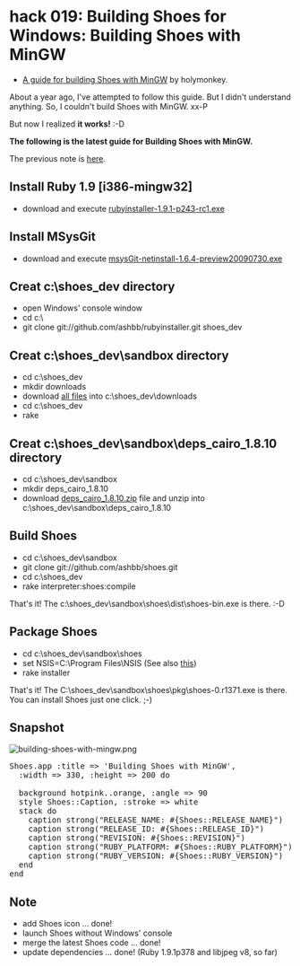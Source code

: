 hack 019: Building Shoes for Windows: Building Shoes with MinGW
===============================================================

- [A guide for building Shoes with MinGW](http://www.holymonkey.com/building-shoes-in-windows) by holymonkey.

About a year ago, I've attempted to follow this guide. But I didn't understand anything. So, I couldn't build Shoes with MinGW. xx-P

But now I realized **it works!** :-D

**The following is the latest guide for Building Shoes with MinGW.**

The previous note is [here](http://github.com/ashbb/shoes_hack_note/tree/master/md/hack019_old.md).


Install Ruby 1.9 [i386-mingw32]
-------------------------------

- download and execute [rubyinstaller-1.9.1-p243-rc1.exe](http://rubyforge.org/frs/download.php/66872/rubyinstaller-1.9.1-p243-rc1.exe)


Install MSysGit
---------------

- download and execute [msysGit-netinstall-1.6.4-preview20090730.exe](http://msysgit.googlecode.com/files/msysGit-netinstall-1.6.4-preview20090730.exe)


Creat c:\shoes_dev directory
----------------------------

- open Windows' console window
- cd c:\
- git clone git://github.com/ashbb/rubyinstaller.git shoes_dev


Creat c:\shoes_dev\sandbox directory
------------------------------------

- cd c:\shoes_dev
- mkdir downloads
- download [all files](http://www.rin-shun.com/shoes/MinGW/downloads/) into c:\shoes_dev\downloads
- cd c:\shoes_dev
- rake

Creat c:\shoes_dev\sandbox\deps_cairo_1.8.10 directory
------------------------------------------------------

- cd c:\shoes_dev\sandbox
- mkdir deps_cairo_1.8.10
- download [deps_cairo_1.8.10.zip](http://www.rin-shun.com/shoes/MinGW/downloads/) file and unzip into c:\shoes_dev\sandbox\deps_cairo_1.8.10


Build Shoes
-----------

- cd c:\shoes_dev\sandbox
- git clone git://github.com/ashbb/shoes.git
- cd c:\shoes_dev
- rake interpreter:shoes:compile

That's it! The c:\shoes_dev\sandbox\shoes\dist\shoes-bin.exe is there. :-D


Package Shoes
-------------

- cd c:\shoes_dev\sandbox\shoes
- set NSIS=C:\Program Files\NSIS  (See also [this](http://github.com/ashbb/shoes_hack_note/tree/master/md/hack006.md))
- rake installer

That's it! The C:\shoes_dev\sandbox\shoes\pkg\shoes-0.r1371.exe is there.   
You can install Shoes just one click. ;-)


Snapshot
--------

![building-shoes-with-mingw.png](http://github.com/ashbb/shoes_hack_note/raw/master/img/building-shoes-with-mingw-1.png)

<pre>
Shoes.app :title => 'Building Shoes with MinGW', 
  :width => 330, :height => 200 do
  
  background hotpink..orange, :angle => 90
  style Shoes::Caption, :stroke => white
  stack do
    caption strong("RELEASE_NAME: #{Shoes::RELEASE_NAME}")
    caption strong("RELEASE_ID: #{Shoes::RELEASE_ID}")
    caption strong("REVISION: #{Shoes::REVISION}")
    caption strong("RUBY_PLATFORM: #{Shoes::RUBY_PLATFORM}")
    caption strong("RUBY_VERSION: #{Shoes::RUBY_VERSION}")
  end
end
</pre>

Note
----
- add Shoes icon ... done!
- launch Shoes without Windows' console
- merge the latest Shoes code ... done!
- update dependencies ... done! (Ruby 1.9.1p378 and libjpeg v8, so far)

